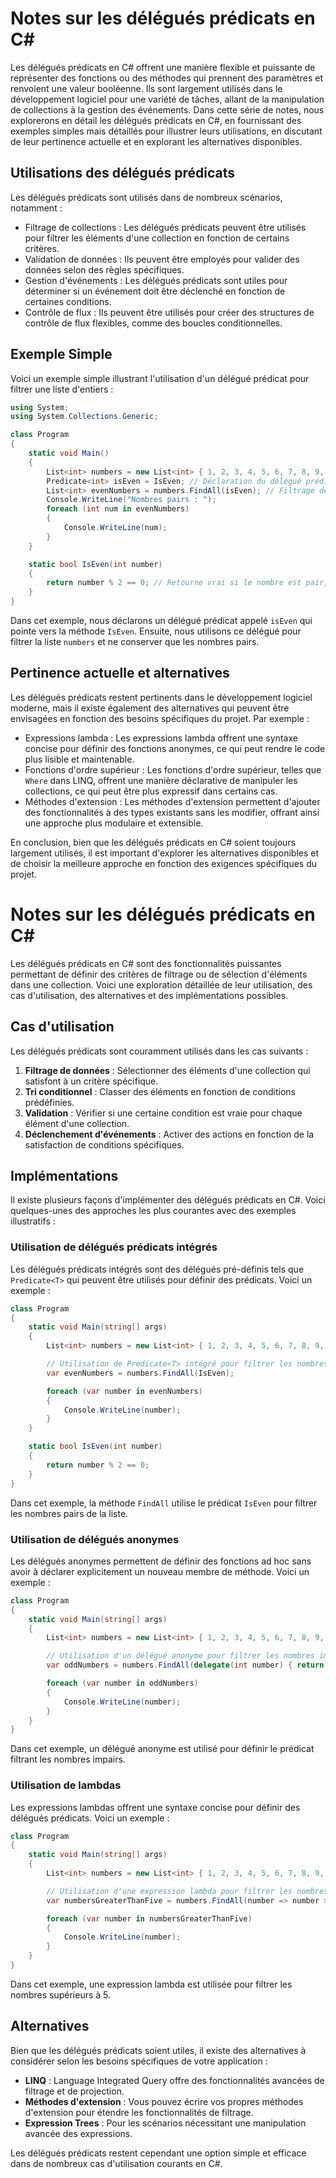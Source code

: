 # Notes sur les délégués prédicats en C#

Les délégués prédicats en C# offrent une manière flexible et puissante de représenter des fonctions ou des méthodes qui prennent des paramètres et renvoient une valeur booléenne. Ils sont largement utilisés dans le développement logiciel pour une variété de tâches, allant de la manipulation de collections à la gestion des événements. Dans cette série de notes, nous explorerons en détail les délégués prédicats en C#, en fournissant des exemples simples mais détaillés pour illustrer leurs utilisations, en discutant de leur pertinence actuelle et en explorant les alternatives disponibles.

## Utilisations des délégués prédicats

Les délégués prédicats sont utilisés dans de nombreux scénarios, notamment :

- Filtrage de collections : Les délégués prédicats peuvent être utilisés pour filtrer les éléments d'une collection en fonction de certains critères.
- Validation de données : Ils peuvent être employés pour valider des données selon des règles spécifiques.
- Gestion d'événements : Les délégués prédicats sont utiles pour déterminer si un événement doit être déclenché en fonction de certaines conditions.
- Contrôle de flux : Ils peuvent être utilisés pour créer des structures de contrôle de flux flexibles, comme des boucles conditionnelles.

## Exemple Simple

Voici un exemple simple illustrant l'utilisation d'un délégué prédicat pour filtrer une liste d'entiers :

```csharp
using System;
using System.Collections.Generic;

class Program
{
    static void Main()
    {
        List<int> numbers = new List<int> { 1, 2, 3, 4, 5, 6, 7, 8, 9, 10 };
        Predicate<int> isEven = IsEven; // Déclaration du délégué prédicat
        List<int> evenNumbers = numbers.FindAll(isEven); // Filtrage des nombres pairs
        Console.WriteLine("Nombres pairs : ");
        foreach (int num in evenNumbers)
        {
            Console.WriteLine(num);
        }
    }

    static bool IsEven(int number)
    {
        return number % 2 == 0; // Retourne vrai si le nombre est pair, faux sinon
    }
}
```

Dans cet exemple, nous déclarons un délégué prédicat appelé `isEven` qui pointe vers la méthode `IsEven`. Ensuite, nous utilisons ce délégué pour filtrer la liste `numbers` et ne conserver que les nombres pairs.

## Pertinence actuelle et alternatives

Les délégués prédicats restent pertinents dans le développement logiciel moderne, mais il existe également des alternatives qui peuvent être envisagées en fonction des besoins spécifiques du projet. Par exemple :

- Expressions lambda : Les expressions lambda offrent une syntaxe concise pour définir des fonctions anonymes, ce qui peut rendre le code plus lisible et maintenable.
- Fonctions d'ordre supérieur : Les fonctions d'ordre supérieur, telles que `Where` dans LINQ, offrent une manière déclarative de manipuler les collections, ce qui peut être plus expressif dans certains cas.
- Méthodes d'extension : Les méthodes d'extension permettent d'ajouter des fonctionnalités à des types existants sans les modifier, offrant ainsi une approche plus modulaire et extensible.

En conclusion, bien que les délégués prédicats en C# soient toujours largement utilisés, il est important d'explorer les alternatives disponibles et de choisir la meilleure approche en fonction des exigences spécifiques du projet.


# Notes sur les délégués prédicats en C#

Les délégués prédicats en C# sont des fonctionnalités puissantes permettant de définir des critères de filtrage ou de sélection d'éléments dans une collection. Voici une exploration détaillée de leur utilisation, des cas d'utilisation, des alternatives et des implémentations possibles.

## Cas d'utilisation

Les délégués prédicats sont couramment utilisés dans les cas suivants :

1. **Filtrage de données** : Sélectionner des éléments d'une collection qui satisfont à un critère spécifique.
2. **Tri conditionnel** : Classer des éléments en fonction de conditions prédéfinies.
3. **Validation** : Vérifier si une certaine condition est vraie pour chaque élément d'une collection.
4. **Déclenchement d'événements** : Activer des actions en fonction de la satisfaction de conditions spécifiques.

## Implémentations

Il existe plusieurs façons d'implémenter des délégués prédicats en C#. Voici quelques-unes des approches les plus courantes avec des exemples illustratifs :

### Utilisation de délégués prédicats intégrés

Les délégués prédicats intégrés sont des délégués pré-définis tels que `Predicate<T>` qui peuvent être utilisés pour définir des prédicats. Voici un exemple :

```csharp
class Program
{
    static void Main(string[] args)
    {
        List<int> numbers = new List<int> { 1, 2, 3, 4, 5, 6, 7, 8, 9, 10 };

        // Utilisation de Predicate<T> intégré pour filtrer les nombres pairs
        var evenNumbers = numbers.FindAll(IsEven);

        foreach (var number in evenNumbers)
        {
            Console.WriteLine(number);
        }
    }

    static bool IsEven(int number)
    {
        return number % 2 == 0;
    }
}
```

Dans cet exemple, la méthode `FindAll` utilise le prédicat `IsEven` pour filtrer les nombres pairs de la liste.

### Utilisation de délégués anonymes

Les délégués anonymes permettent de définir des fonctions ad hoc sans avoir à déclarer explicitement un nouveau membre de méthode. Voici un exemple :

```csharp
class Program
{
    static void Main(string[] args)
    {
        List<int> numbers = new List<int> { 1, 2, 3, 4, 5, 6, 7, 8, 9, 10 };

        // Utilisation d'un délégué anonyme pour filtrer les nombres impairs
        var oddNumbers = numbers.FindAll(delegate(int number) { return number % 2 != 0; });

        foreach (var number in oddNumbers)
        {
            Console.WriteLine(number);
        }
    }
}
```

Dans cet exemple, un délégué anonyme est utilisé pour définir le prédicat filtrant les nombres impairs.

### Utilisation de lambdas

Les expressions lambdas offrent une syntaxe concise pour définir des délégués prédicats. Voici un exemple :

```csharp
class Program
{
    static void Main(string[] args)
    {
        List<int> numbers = new List<int> { 1, 2, 3, 4, 5, 6, 7, 8, 9, 10 };

        // Utilisation d'une expression lambda pour filtrer les nombres supérieurs à 5
        var numbersGreaterThanFive = numbers.FindAll(number => number > 5);

        foreach (var number in numbersGreaterThanFive)
        {
            Console.WriteLine(number);
        }
    }
}
```

Dans cet exemple, une expression lambda est utilisée pour filtrer les nombres supérieurs à 5.

## Alternatives

Bien que les délégués prédicats soient utiles, il existe des alternatives à considérer selon les besoins spécifiques de votre application :

- **LINQ** : Language Integrated Query offre des fonctionnalités avancées de filtrage et de projection.
- **Méthodes d'extension** : Vous pouvez écrire vos propres méthodes d'extension pour étendre les fonctionnalités de filtrage.
- **Expression Trees** : Pour les scénarios nécessitant une manipulation avancée des expressions.

Les délégués prédicats restent cependant une option simple et efficace dans de nombreux cas d'utilisation courants en C#.